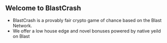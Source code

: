 ## Welcome to BlastCrash 

- BlastCrash is a provably fair crypto game of chance based on the Blast Network. 
- We offer a low house edge and novel bonuses powered by native yeild on Blast

